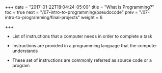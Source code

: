 +++
date = "2017-01-22T18:04:24-05:00"
title = "What is Programming?"
toc = true
next = "/07-intro-to-programming/pseudocode"
prev = "/07-intro-to-programming/final-projects"
weight = 8

+++

- List of instructions that a computer needs in order to complete a task

- Instructions are provided in a programming language that the computer understands

- These set of instructions are commonly referred as source code or a program 
